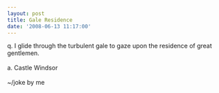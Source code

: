 ```yaml
---
layout: post
title: Gale Residence
date: '2008-06-13 11:17:00'
---
```


q. I glide through the turbulent gale to gaze upon the residence of great gentlemen.<br><br>a. Castle Windsor<br><br>~/joke by me